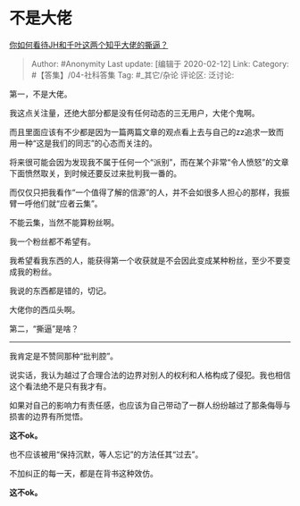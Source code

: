 # 不是大佬
[你如何看待JH和千叶这两个知乎大佬的撕逼？](https://www.zhihu.com/question/370866375/answer/1009669379)

> Author: #Anonymity
> Last update: [编辑于 2020-02-12]
> Link:
> Category: #【答集】/04-社科答集
> Tag: #_其它/杂论
> 评论区:
> 泛讨论:

第一，不是大佬。

我这点关注量，还绝大部分都是没有任何动态的三无用户，大佬个鬼啊。

而且里面应该有不少都是因为一篇两篇文章的观点看上去与自己的zz追求一致而用一种“这是我们的同志”的心态而关注的。

将来很可能会因为发现我不属于任何一个“派别”，而在某个非常“令人愤怒”的文章下面愤然取关，到时候还要反过来批判我一番的。

而仅仅只把我看作“一个值得了解的信源”的人，并不会如很多人担心的那样，我振臂一呼他们就“应者云集”。

不能云集，当然不能算粉丝啊。

我一个粉丝都不希望有。

我希望看我东西的人，能获得第一个收获就是不会因此变成某种粉丝，至少不要变成我的粉丝。

我说的东西都是错的，切记。

大佬你的西瓜头啊。

第二，“撕逼”是啥？

---

我肯定是不赞同那种“批判腔”。

说实话，我认为越过了合理合法的边界对别人的权利和人格构成了侵犯。我也相信这个看法绝不是只有我才有。

如果对自己的影响力有责任感，也应该为自己带动了一群人纷纷越过了那条侮辱与损害的边界有所觉悟。

**这不ok。**

也不应该被用“保持沉默，等人忘记”的方法任其“过去”。

不加纠正的每一天，都是在背书这种效仿。

**这不ok。**
